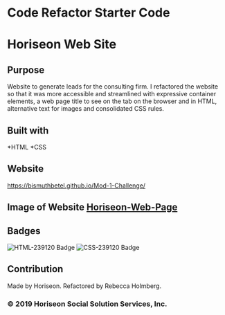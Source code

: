 # Code Refactor Starter Code

# Horiseon Web Site

## Purpose

Website to generate leads for the consulting firm. I refactored the website so that it was more accessible and streamlined with expressive container elements, a web page title to see on the tab on the browser and in HTML, alternative text for images and consolidated CSS rules.

## Built with
*HTML
*CSS

## Website
https://bismuthbetel.github.io/Mod-1-Challenge/


## Image of Website [Horiseon-Web-Page](https://user-images.githubusercontent.com/97366538/156910425-39b21baa-b6fb-41c4-a583-f6d7ee5fb89e.png)

## Badges

![HTML-239120 Badge](https://user-images.githubusercontent.com/97366538/157144164-92469c7b-00cd-43df-87fb-4b47f0edf1b0.svg)
![CSS-239120 Badge](https://user-images.githubusercontent.com/97366538/157144352-16f156c0-3b24-4e17-9067-c5f87e34c559.svg)

## Contribution

Made by Horiseon. Refactored by Rebecca Holmberg.

### © 2019 Horiseon Social Solution Services, Inc.


